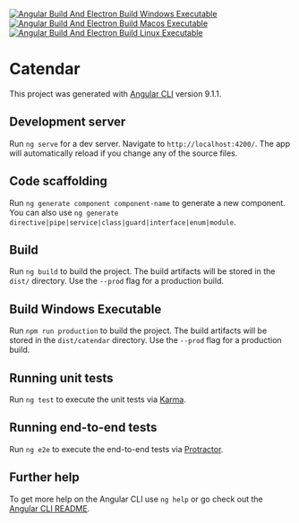 [![Angular Build And Electron Build Windows Executable](https://github.com/Dimitris-Provatas/SimpleCalendarAgenda/actions/workflows/node.js.yml/badge.svg)](https://github.com/Dimitris-Provatas/SimpleCalendarAgenda/actions/workflows/node.js.yml) [![Angular Build And Electron Build Macos Executable](https://github.com/Dimitris-Provatas/SimpleCalendarAgenda/actions/workflows/macos_workflow.yml/badge.svg)](https://github.com/Dimitris-Provatas/SimpleCalendarAgenda/actions/workflows/macos_workflow.yml) [![Angular Build And Electron Build Linux Executable](https://github.com/Dimitris-Provatas/SimpleCalendarAgenda/actions/workflows/ubuntu_workflow.yml/badge.svg)](https://github.com/Dimitris-Provatas/SimpleCalendarAgenda/actions/workflows/ubuntu_workflow.yml)

# Catendar

This project was generated with [Angular CLI](https://github.com/angular/angular-cli) version 9.1.1.

## Development server

Run `ng serve` for a dev server. Navigate to `http://localhost:4200/`. The app will automatically reload if you change any of the source files.

## Code scaffolding

Run `ng generate component component-name` to generate a new component. You can also use `ng generate directive|pipe|service|class|guard|interface|enum|module`.

## Build

Run `ng build` to build the project. The build artifacts will be stored in the `dist/` directory. Use the `--prod` flag for a production build.

## Build Windows Executable

Run `npm run production` to build the project. The build artifacts will be stored in the `dist/catendar` directory. Use the `--prod` flag for a production build.

## Running unit tests

Run `ng test` to execute the unit tests via [Karma](https://karma-runner.github.io).

## Running end-to-end tests

Run `ng e2e` to execute the end-to-end tests via [Protractor](http://www.protractortest.org/).

## Further help

To get more help on the Angular CLI use `ng help` or go check out the [Angular CLI README](https://github.com/angular/angular-cli/blob/master/README.md).
